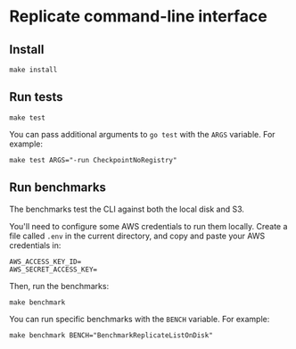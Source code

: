 # Replicate command-line interface

## Install

    make install

## Run tests

    make test

You can pass additional arguments to `go test` with the `ARGS` variable. For example:

    make test ARGS="-run CheckpointNoRegistry"

## Run benchmarks

The benchmarks test the CLI against both the local disk and S3.

You'll need to configure some AWS credentials to run them locally. Create a file called `.env` in the current directory, and copy and paste your AWS credentials in:

    AWS_ACCESS_KEY_ID=
    AWS_SECRET_ACCESS_KEY=

Then, run the benchmarks:

    make benchmark

You can run specific benchmarks with the `BENCH` variable. For example:

    make benchmark BENCH="BenchmarkReplicateListOnDisk"
